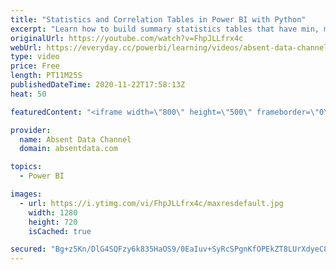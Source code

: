 ```yaml
---
title: "Statistics and Correlation Tables in Power BI with Python"
excerpt: "Learn how to build summary statistics tables that have min, max, quartiles, standard deviation and mode and counts in one tables. Also build correlation tables with the help of Python all in Power BI. This only takes a few lines of code.   If you create summary tables in similar to what is produced in"
originalUrl: https://youtube.com/watch?v=FhpJLLfrx4c
webUrl: https://everyday.cc/powerbi/learning/videos/absent-data-channel-statistics-and-correlation-tables-in-power-bi-with-python/
type: video
price: Free
length: PT11M25S
publishedDateTime: 2020-11-22T17:58:13Z
heat: 50

featuredContent: "<iframe width=\"800\" height=\"500\" frameborder=\"0\" src=\"https://www.youtube.com/embed/FhpJLLfrx4c\" allow=\"accelerometer; autoplay; encrypted-media; gyroscope; picture-in-picture\" allowfullscreen></iframe>"

provider:
  name: Absent Data Channel
  domain: absentdata.com

topics:
  - Power BI

images:
  - url: https://i.ytimg.com/vi/FhpJLLfrx4c/maxresdefault.jpg
    width: 1280
    height: 720
    isCached: true

secured: "Bg+z5Kn/DlG4SQFzy6k835HaOS9/0EaIuv+SyRcSPgnKfOPEkZT8LUrXdyeC82OELydikMkt0fYrd/NQN615iVdjGAPahDcUR3osx5FDi0dDYp4eWDu74i+pNO3j36yeZeM1fU25MMyAeC8XWvHOP8LWWfYbX4m7GANAFNn00wqlbwMyCDXKUVgAZDkc9pEpKp6o0VSwkUdlVBYa3cirYCuC5yEiSQTjAZvJ+3g1iF1IQkMgutKbUN/ycJWtEKm1SY46g/XC8C4dvnzKXJgpi5kbdMc7dEn3BLLVHZ9mWBGtWQIC6LM7LN6U3sBec8Kl0onfvTV4UC4LeuaChD0bzv9dspzGRL//ZpjgNk/8dXWuNA0pbFu67AZOBFYqv8sSjUjnRebO8ES/dyjmESo2C7F9pHn5wTgbMHdg0r6Y30k=;KvyCmzfLPLmOvqvPPJH8Eg=="
---
```


